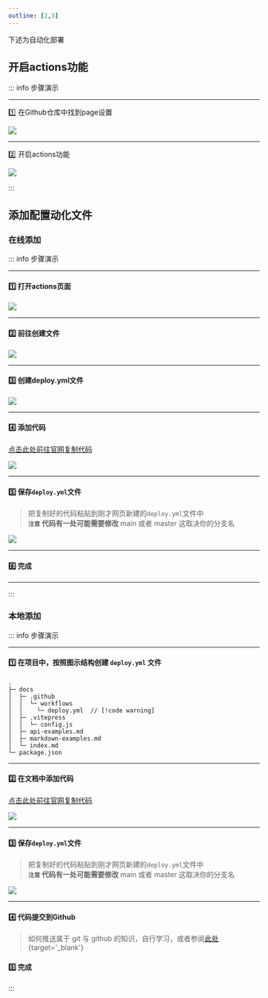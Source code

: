 ```yaml
---
outline: [2,3]
---
```


下述为自动化部署

## 开启actions功能

::: info  <Badge type='info'>步骤演示</Badge>

---

:one: 在Github仓库中找到page设置

![](/notesPic/202401071805.png)

---

:two: 开启actions功能

![](/notesPic/202401071810.png)

:::



## 添加配置动化文件

### 在线添加

::: info  <Badge type='info'>步骤演示</Badge>

---

#### :one: 打开actions页面
![](/notesPic/202401071813.png)

---

#### :two: 前往创建文件
![](/notesPic/202401071814.png)

---

#### :three: 创建deploy.yml文件
![](/notesPic/202401071819.png)

---

#### :four: 添加代码

[点击此处前往官网复制代码](https://vitepress.dev/zh/guide/deploy#github-pages)

![](/notesPic/202401071821.png)

---

#### :five: 保存`deploy.yml`文件

> 把复制好的代码粘贴到刚才网页新建的`deploy.yml`文件中  
> **`注意` 代码有一处可能需要修改** main 或者 master 这取决你的分支名  

![](/notesPic/202401071851.png)

---

#### :six: 完成

---
:::


### 本地添加

> 

::: info  <Badge type='info'>步骤演示</Badge>

---

#### :one: 在项目中，按照图示结构创建 `deploy.yml` 文件  

```
.
├─ docs
│  ├─ .github
│  │  └─ workflows
│  │    └─ deploy.yml  // [!code warning]  
│  ├─ .vitepress
│  │  └─ config.js
│  ├─ api-examples.md
│  ├─ markdown-examples.md
│  └─ index.md
└─ package.json
```
---

#### :two: 在文档中添加代码

[点击此处前往官网复制代码](https://vitepress.dev/zh/guide/deploy#github-pages)

![](/notesPic/202401071821.png)

---

#### :three: 保存`deploy.yml`文件

> 把复制好的代码粘贴到刚才网页新建的`deploy.yml`文件中  
> **`注意` 代码有一处可能需要修改** main 或者 master 这取决你的分支名  

![](/notesPic/202401071851.png)

---

#### :four: 代码提交到Github

> 如何推送属于 git 与 github 的知识，自行学习，或者参阅[此处](/repo/github/01%20前置基础/01%20Git下载与安装.md){target='_blank'}

#### :five: 完成
:::